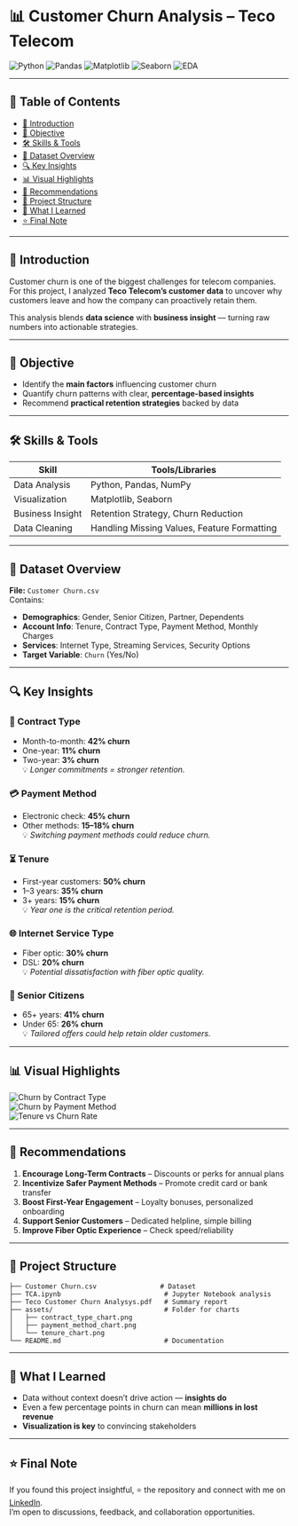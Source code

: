 # 📊 Customer Churn Analysis – Teco Telecom

![Python](https://img.shields.io/badge/Python-3776AB?style=for-the-badge&logo=python&logoColor=white)
![Pandas](https://img.shields.io/badge/Pandas-150458?style=for-the-badge&logo=pandas&logoColor=white)
![Matplotlib](https://img.shields.io/badge/Matplotlib-11557c?style=for-the-badge)
![Seaborn](https://img.shields.io/badge/Seaborn-4C8CBF?style=for-the-badge)
![EDA](https://img.shields.io/badge/EDA-Data%20Exploration-orange?style=for-the-badge)

---

## 📌 Table of Contents
- [👋 Introduction](#-introduction)
- [🎯 Objective](#-objective)
- [🛠 Skills & Tools](#-skills--tools)
- [📂 Dataset Overview](#-dataset-overview)
- [🔍 Key Insights](#-key-insights)
- [📊 Visual Highlights](#-visual-highlights)
- [🚀 Recommendations](#-recommendations)
- [📂 Project Structure](#-project-structure)
- [💭 What I Learned](#-what-i-learned)
- [⭐ Final Note](#-final-note)

---

## 👋 Introduction  
Customer churn is one of the biggest challenges for telecom companies.  
For this project, I analyzed **Teco Telecom’s customer data** to uncover why customers leave and how the company can proactively retain them.  

This analysis blends **data science** with **business insight** — turning raw numbers into actionable strategies.

---

## 🎯 Objective  
- Identify the **main factors** influencing customer churn  
- Quantify churn patterns with clear, **percentage-based insights**  
- Recommend **practical retention strategies** backed by data  

---

## 🛠 Skills & Tools  
| **Skill**                | **Tools/Libraries** |
|--------------------------|--------------------|
| Data Analysis            | Python, Pandas, NumPy |
| Visualization            | Matplotlib, Seaborn |
| Business Insight         | Retention Strategy, Churn Reduction |
| Data Cleaning            | Handling Missing Values, Feature Formatting |

---

## 📂 Dataset Overview  
**File:** `Customer Churn.csv`  
Contains:  
- **Demographics**: Gender, Senior Citizen, Partner, Dependents  
- **Account Info**: Tenure, Contract Type, Payment Method, Monthly Charges  
- **Services**: Internet Type, Streaming Services, Security Options  
- **Target Variable**: `Churn` (Yes/No)  

---

## 🔍 Key Insights  

### 📅 Contract Type  
- Month-to-month: **42% churn**  
- One-year: **11% churn**  
- Two-year: **3% churn**  
💡 *Longer commitments = stronger retention.*  

### 💳 Payment Method  
- Electronic check: **45% churn**  
- Other methods: **15–18% churn**  
💡 *Switching payment methods could reduce churn.*  

### ⏳ Tenure  
- First-year customers: **50% churn**  
- 1–3 years: **35% churn**  
- 3+ years: **15% churn**  
💡 *Year one is the critical retention period.*  

### 🌐 Internet Service Type  
- Fiber optic: **30% churn**  
- DSL: **20% churn**  
💡 *Potential dissatisfaction with fiber optic quality.*  

### 👴 Senior Citizens  
- 65+ years: **41% churn**  
- Under 65: **26% churn**  
💡 *Tailored offers could help retain older customers.*  

---

## 📊 Visual Highlights  

![Churn by Contract Type](https://github.com/kasifahmed2704/Customer-churn-analysis/blob/bbe3488c2ce8da6d844265d5aee4068527108779/contract_type_chart.png)  
![Churn by Payment Method](https://github.com/kasifahmed2704/Customer-churn-analysis/blob/bbe3488c2ce8da6d844265d5aee4068527108779/payment_method_chart.png)  
![Tenure vs Churn Rate](https://github.com/kasifahmed2704/Customer-churn-analysis/blob/bbe3488c2ce8da6d844265d5aee4068527108779/tenure_chart.png)  

---

## 🚀 Recommendations  
1. **Encourage Long-Term Contracts** – Discounts or perks for annual plans  
2. **Incentivize Safer Payment Methods** – Promote credit card or bank transfer  
3. **Boost First-Year Engagement** – Loyalty bonuses, personalized onboarding  
4. **Support Senior Customers** – Dedicated helpline, simple billing  
5. **Improve Fiber Optic Experience** – Check speed/reliability  

---

## 📂 Project Structure  
```
├── Customer Churn.csv                # Dataset
├── TCA.ipynb                          # Jupyter Notebook analysis
├── Teco Customer Churn Analysys.pdf   # Summary report
├── assets/                            # Folder for charts
│   ├── contract_type_chart.png
│   ├── payment_method_chart.png
│   └── tenure_chart.png
└── README.md                          # Documentation
```

---

## 💭 What I Learned  
- Data without context doesn’t drive action — **insights do**  
- Even a few percentage points in churn can mean **millions in lost revenue**  
- **Visualization is key** to convincing stakeholders  

---

## ⭐ Final Note  
If you found this project insightful, ⭐ the repository and connect with me on [LinkedIn](https://www.linkedin.com/in/kasif-ahmed2704/).  
I’m open to discussions, feedback, and collaboration opportunities.  

